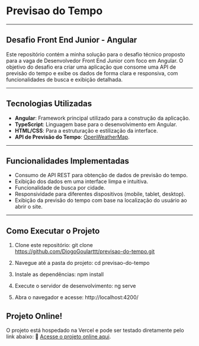 # Previsao do Tempo

---

## Desafio Front End Junior - Angular

Este repositório contém a minha solução para o desafio técnico proposto para a vaga de Desenvolvedor Front End Junior com foco em Angular. O objetivo do desafio era criar uma aplicação que consome uma API de previsão do tempo e exibe os dados de forma clara e responsiva, com funcionalidades de busca e exibição detalhada.

---

## Tecnologias Utilizadas

- **Angular**: Framework principal utilizado para a construção da aplicação.
- **TypeScript**: Linguagem base para o desenvolvimento em Angular.
- **HTML/CSS**: Para a estruturação e estilização da interface.
- **API de Previsão do Tempo**: [OpenWeatherMap](https://openweathermap.org/api).

---

## Funcionalidades Implementadas

- Consumo de API REST para obtenção de dados de previsão do tempo.
- Exibição dos dados em uma interface limpa e intuitiva.
- Funcionalidade de busca por cidade.
- Responsividade para diferentes dispositivos (mobile, tablet, desktop).
- Exibição da previsão do tempo com base na localização do usuário ao abrir o site.

---

## Como Executar o Projeto

1. Clone este repositório:
   git clone https://github.com/DiogoGoularttt/previsao-do-tempo.git

2. Navegue até a pasta do projeto:
   cd previsao-do-tempo

3. Instale as dependências:
   npm install

4. Execute o servidor de desenvolvimento:
   ng serve

5. Abra o navegador e acesse:
   http://localhost:4200/

## Projeto Online!
   O projeto está hospedado na Vercel e pode ser testado diretamente pelo link abaixo:
   🔗 [Acesse o projeto online aqui](https://previsao-do-tempo-mu-eight.vercel.app/).